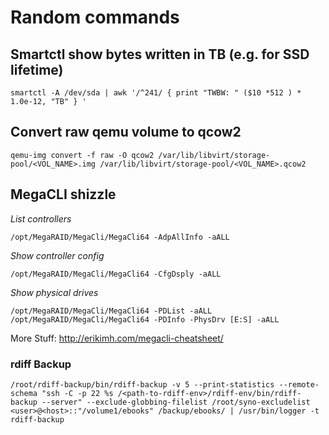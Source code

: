 # Random commands

## Smartctl show bytes written in TB (e.g. for SSD lifetime)
```
smartctl -A /dev/sda | awk '/^241/ { print "TWBW: " ($10 *512 ) * 1.0e-12, "TB" } '
```

## Convert raw qemu volume to qcow2
```
qemu-img convert -f raw -O qcow2 /var/lib/libvirt/storage-pool/<VOL_NAME>.img /var/lib/libvirt/storage-pool/<VOL_NAME>.qcow2
```

## MegaCLI shizzle

_List controllers_
```
/opt/MegaRAID/MegaCli/MegaCli64 -AdpAllInfo -aALL
```
_Show controller config_
```
/opt/MegaRAID/MegaCli/MegaCli64 -CfgDsply -aALL
```
_Show physical drives_
```
/opt/MegaRAID/MegaCli/MegaCli64 -PDList -aALL
/opt/MegaRAID/MegaCli/MegaCli64 -PDInfo -PhysDrv [E:S] -aALL
```
More Stuff: http://erikimh.com/megacli-cheatsheet/

### rdiff Backup
```
/root/rdiff-backup/bin/rdiff-backup -v 5 --print-statistics --remote-schema "ssh -C -p 22 %s /<path-to-rdiff-env>/rdiff-env/bin/rdiff-backup --server" --exclude-globbing-filelist /root/syno-excludelist  <user>@<host>::"/volume1/ebooks" /backup/ebooks/ | /usr/bin/logger -t rdiff-backup
```